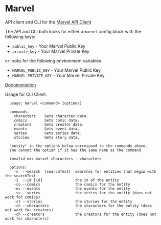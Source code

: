 Marvel
======

API client and CLI for the [Marvel API Client](http://developer.marvel.com/)

The API and CLI both looks for either a `marvel` config block with the following keys:

* `public_key` - Your Marvel Public Key
* `private_key` - Your Marvel Private Key

or looks for the following environment variables

* `MARVEL_PUBLIC_KEY` - Your Marvel Public Key
* `MARVEL_PRIVATE_KEY` - Your Marvel Private Key

[Documentation](http://hexdocs.pm/marvel/)


Usage for CLI Client:

```
  usage: marvel <command> [options]

  commands:
    characters    Gets character data.
    comics        Gets comic data.
    creators      Gets creator data.
    events        Gets event data.
    series        Gets series data.
    stories       Gets story data.

  "entity" in the options below correspond to the commands above.
  You cannot the option if it has the same name as the command

  invalid ex: marvel characters --characters

  options:
    -s  --search  [searchText]  searches for entities that begin with the searchText
    -i  --id [id]               the id of the entity
    -co --comics                the comics for the entity
    -ev --events                the events for the entity
    -se --series                the series for the entity (does not work for comics)
    -st --stories               the stories for the entity
    -ch --characters            the characters for the entity (does not work for creators)
    -ch --creators              the creators for the entity (does not work for characters)
```
